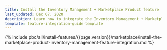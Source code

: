 ```yaml
---
title: Install the Inventory Management + Marketplace Product feature
last_updated: Dec 07, 2020
description: Learn how to integrate the Inventory Management + Marketplace Product feature into a Spryker project.
template: feature-integration-guide-template
---
```


{% include pbc/all/install-features/{{page.version}}/marketplace/install-the-marketplace-product-inventory-management-feature-integration.md %} <!-- To edit, see /_includes/pbc/all/install-features/202311.0/marketplace/install-the-marketplace-product-inventory-management-feature-integration.md -->
